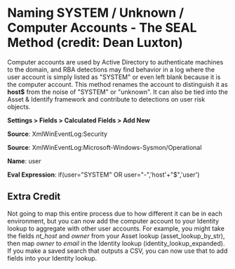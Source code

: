 # Naming SYSTEM / Unknown / Computer Accounts - The SEAL Method (credit: Dean Luxton)

Computer accounts are used by Active Directory to authenticate machines to the domain, and RBA detections may find behavior in a log where the user account is simply listed as "SYSTEM" or even left blank because it is the computer account. This method renames the account to distinguish it as **host$** from the noise of "SYSTEM" or "unknown". It can also be tied into the Asset & Identify framework and contribute to detections on user risk objects.

**Settings > Fields > Calculated Fields > Add New**

**Source**: XmlWinEventLog:Security 

**Source**: XmlWinEventLog:Microsoft-Windows-Sysmon/Operational

**Name**: user

**Eval Expression**: if(user="SYSTEM" OR user="-",'host'+"$",'user')

## Extra Credit

Not going to map this entire process due to how different it can be in each environment, but you can now add the computer account to your Identity lookup to aggregate with other user accounts. For example, you might take the fields *nt_host* and *owner* from your Asset lookup (asset_lookup_by_str), then map *owner* to *email* in the Identity lookup (identity_lookup_expanded). If you make a saved search that outputs a CSV, you can now use that to add fields into your Identity lookup.
